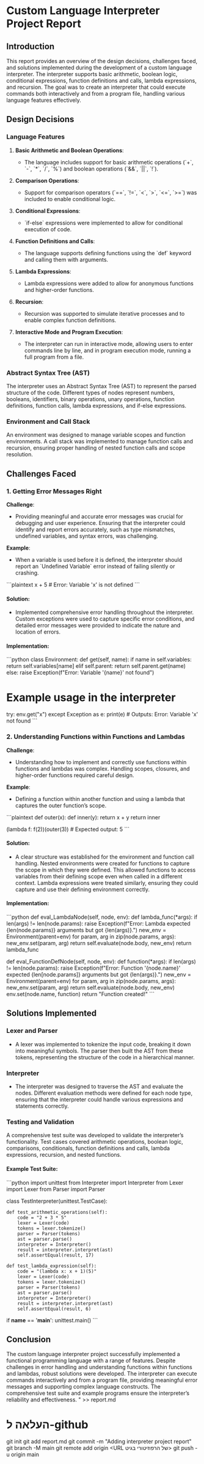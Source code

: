 # Custom Language Interpreter Project Report

## Introduction

This report provides an overview of the design decisions, challenges faced, and solutions implemented during the development of a custom language interpreter. The interpreter supports basic arithmetic, boolean logic, conditional expressions, function definitions and calls, lambda expressions, and recursion. The goal was to create an interpreter that could execute commands both interactively and from a program file, handling various language features effectively.

## Design Decisions

### Language Features

1. **Basic Arithmetic and Boolean Operations**:
   - The language includes support for basic arithmetic operations (\`+\`, \`-\`, \`*\`, \`/\`, \`%\`) and boolean operations (\`&&\`, \`||\`, \`!\`).

2. **Comparison Operations**:
   - Support for comparison operators (\`==\`, \`!=\`, \`<\`, \`>\`, \`<=\`, \`>=\`) was included to enable conditional logic.

3. **Conditional Expressions**:
   - \`if-else\` expressions were implemented to allow for conditional execution of code.

4. **Function Definitions and Calls**:
   - The language supports defining functions using the \`def\` keyword and calling them with arguments.

5. **Lambda Expressions**:
   - Lambda expressions were added to allow for anonymous functions and higher-order functions.

6. **Recursion**:
   - Recursion was supported to simulate iterative processes and to enable complex function definitions.

7. **Interactive Mode and Program Execution**:
   - The interpreter can run in interactive mode, allowing users to enter commands line by line, and in program execution mode, running a full program from a file.

### Abstract Syntax Tree (AST)

The interpreter uses an Abstract Syntax Tree (AST) to represent the parsed structure of the code. Different types of nodes represent numbers, booleans, identifiers, binary operations, unary operations, function definitions, function calls, lambda expressions, and if-else expressions.

### Environment and Call Stack

An environment was designed to manage variable scopes and function environments. A call stack was implemented to manage function calls and recursion, ensuring proper handling of nested function calls and scope resolution.

## Challenges Faced

### 1. Getting Error Messages Right

**Challenge**:
- Providing meaningful and accurate error messages was crucial for debugging and user experience. Ensuring that the interpreter could identify and report errors accurately, such as type mismatches, undefined variables, and syntax errors, was challenging.

**Example**:
- When a variable is used before it is defined, the interpreter should report an \`Undefined Variable\` error instead of failing silently or crashing.

\`\`\`plaintext
x + 5  # Error: Variable 'x' is not defined
\`\`\`

#### Solution:

- Implemented comprehensive error handling throughout the interpreter. Custom exceptions were used to capture specific error conditions, and detailed error messages were provided to indicate the nature and location of errors.
#### Implementation:
\`\`\`python
class Environment:
    def get(self, name):
        if name in self.variables:
            return self.variables[name]
        elif self.parent:
            return self.parent.get(name)
        else:
            raise Exception(f\"Error: Variable '{name}' not found\")

# Example usage in the interpreter
try:
    env.get(\"x\")
except Exception as e:
    print(e)  # Outputs: Error: Variable 'x' not found
\`\`\`

### 2. Understanding Functions within Functions and Lambdas

**Challenge**:
- Understanding how to implement and correctly use functions within functions and lambdas was complex. Handling scopes, closures, and higher-order functions required careful design.

**Example**:
- Defining a function within another function and using a lambda that captures the outer function’s scope.

\`\`\`plaintext
def outer(x):
    def inner(y):
        return x + y
    return inner

(lambda f: f(2))(outer(3))  # Expected output: 5
\`\`\`

#### Solution:

- A clear structure was established for the environment and function call handling. Nested environments were created for functions to capture the scope in which they were defined. This allowed functions to access variables from their defining scope even when called in a different context. Lambda expressions were treated similarly, ensuring they could capture and use their defining environment correctly.

#### Implementation:
\`\`\`python
def eval_LambdaNode(self, node, env):
    def lambda_func(*args):
        if len(args) != len(node.params):
            raise Exception(f\"Error: Lambda expected {len(node.params)} arguments but got {len(args)}.\")
        new_env = Environment(parent=env)
        for param, arg in zip(node.params, args):
            new_env.set(param, arg)
        return self.evaluate(node.body, new_env)
    return lambda_func

def eval_FunctionDefNode(self, node, env):
    def function(*args):
        if len(args) != len(node.params):
            raise Exception(f\"Error: Function '{node.name}' expected {len[node.params]} arguments but got {len(args)}.\")
        new_env = Environment(parent=env)
        for param, arg in zip(node.params, args):
            new_env.set(param, arg)
        return self.evaluate(node.body, new_env)
    env.set(node.name, function)
    return \"Function created!\"
\`\`\`

## Solutions Implemented

### Lexer and Parser
- A lexer was implemented to tokenize the input code, breaking it down into meaningful symbols. The parser then built the AST from these tokens, representing the structure of the code in a hierarchical manner.

### Interpreter
- The interpreter was designed to traverse the AST and evaluate the nodes. Different evaluation methods were defined for each node type, ensuring that the interpreter could handle various expressions and statements correctly.

### Testing and Validation

A comprehensive test suite was developed to validate the interpreter’s functionality. Test cases covered arithmetic operations, boolean logic, comparisons, conditionals, function definitions and calls, lambda expressions, recursion, and nested functions.

#### Example Test Suite:

\`\`\`python
import unittest
from Interpreter import Interpreter
from Lexer import Lexer
from Parser import Parser

class TestInterpreter(unittest.TestCase):

    def test_arithmetic_operations(self):
        code = "2 + 3 * 5"
        lexer = Lexer(code)
        tokens = lexer.tokenize()
        parser = Parser(tokens)
        ast = parser.parse()
        interpreter = Interpreter()
        result = interpreter.interpret(ast)
        self.assertEqual(result, 17)

    def test_lambda_expression(self):
        code = "(lambda x: x + 1)(5)"
        lexer = Lexer(code)
        tokens = lexer.tokenize()
        parser = Parser(tokens)
        ast = parser.parse()
        interpreter = Interpreter()
        result = interpreter.interpret(ast)
        self.assertEqual(result, 6)

if __name__ == '__main__':
    unittest.main()
\`\`\`

## Conclusion
The custom language interpreter project successfully implemented a functional programming language with a range of features. Despite challenges in error handling and understanding functions within functions and lambdas, robust solutions were developed. The interpreter can execute commands interactively and from a program file, providing meaningful error messages and supporting complex language constructs. The comprehensive test suite and example programs ensure the interpreter’s reliability and effectiveness.
" >> report.md

# העלאה ל-github
git init
git add report.md
git commit -m "Adding interpreter project report"
git branch -M main
git remote add origin <URL של הרפוזיטורי בגיט>
git push -u origin main

